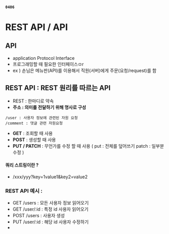 #### `0406`

# REST API / API

## API

* application Protocol Interface
* 프로그래밍할 때 필요한 인터페이스ㅁr
* ex ) 손님은 메뉴판(API)를 이용해서 직원(서버)에게 주문(요청/request)를 함

## REST API : REST 원리를 따르는 API

* REST : 한마디로 약속
* **주소 : 의미를 전달하기 위해 명사로 구성**

```
/user : 사용자 정보에 관련된 자원 요청 
/comment : 댓글 관련 자원요청
```

* **GET** : 조회할 때 사용
* **POST** : 생성할 때 사용
* **PUT / PATCH** : 무언가를 수정 할 때 사용
  ( put : 전체를 덮어쓰기 patch : 일부분 수정 )

#### 쿼리 스트링이란 ?

* /xxx/yyy?key=1value1&key2=value2

### REST API 예시 :

* GET /users : 모든 사용자 정보 읽어오기
* GET /user/:id : 특정 id 사용자 읽어오기
* POST /users : 사용자 생성
* PUT /user/:id : 해당 id 사용자 수정하기
* 
